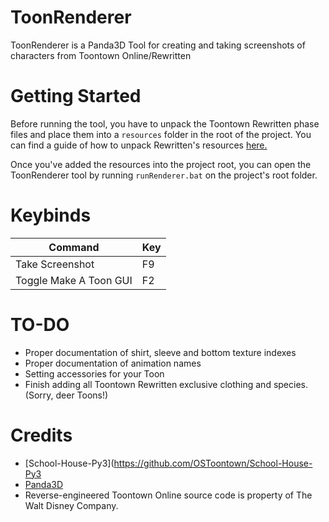# ToonRenderer

ToonRenderer is a Panda3D Tool for creating and taking screenshots of characters from Toontown Online/Rewritten

# Getting Started

Before running the tool, you have to unpack the Toontown Rewritten phase files and place them into a `resources` folder in the root of the project. You can find a guide of how to unpack Rewritten's resources [here.](https://toontownrewritten.wiki/Phase_files)

Once you've added the resources into the project root, you can open the ToonRenderer tool by running `runRenderer.bat` on the project's root folder.

# Keybinds

Command   | Key
--------- | ------
Take Screenshot | F9
Toggle Make A Toon GUI | F2

# TO-DO
- Proper documentation of shirt, sleeve and bottom texture indexes
- Proper documentation of animation names
- Setting accessories for your Toon
- Finish adding all Toontown Rewritten exclusive clothing and species. (Sorry, deer Toons!)

# Credits

- [School-House-Py3](https://github.com/OSToontown/School-House-Py3
- [Panda3D](https://github.com/panda3d/panda3d)
- Reverse-engineered Toontown Online source code is property of The Walt Disney Company.